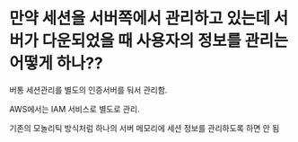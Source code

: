 



# 만약 세션을 서버쪽에서 관리하고 있는데 서버가 다운되었을 때 사용자의 정보를 관리는 어떻게 하나??

버통 세션관리를 별도의 인증서버를 둬서 관리함.

AWS에서는 IAM 서비스로 별도로 관리.

기존의 모놀리틱 방식처럼 하나의 서버 메모리에 세션 정보를 관리하도록 하면 안 됨

